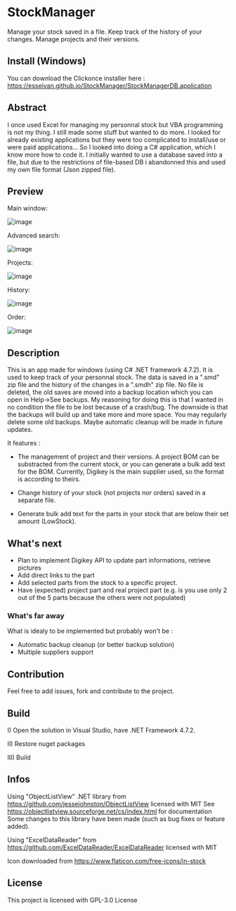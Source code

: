 # StockManager
Manage your stock saved in a file. Keep track of the history of your changes. Manage projects and their versions.

## Install (Windows)
You can download the Clickonce installer here : https://esseivan.github.io/StockManager/StockManagerDB.application

## Abstract
I once used Excel for managing my personnal stock but VBA programming is not my thing. I still made some stuff but wanted to do more.
I looked for already existing applications but they were too complicated to install/use or were paid applications...
So I looked into doing a C# application, which I know more how to code it. I initially wanted to use a database saved into a file, but due to the restrictions of file-based DB i abandonned this and used my own file format (Json zipped file).

## Preview
Main window:

![image](https://github.com/esseivan/StockManager/assets/14168019/4b3f4144-001b-482c-9917-b59308a3135b)


Advanced search:

![image](https://github.com/esseivan/StockManager/assets/14168019/4b7ec2d2-5080-4806-b629-2169cbc237a5)


Projects:

![image](https://github.com/esseivan/StockManager/assets/14168019/31a1b7a2-e855-400f-be17-4e46137f9156)


History:

![image](https://github.com/esseivan/StockManager/assets/14168019/379625d5-65fc-4d10-aa6d-f38b5cc7d81d)


Order:

![image](https://github.com/esseivan/StockManager/assets/14168019/409c9f1d-76d7-436d-85f1-e9c4e76f07e3)


## Description

This is an app made for windows (using C# .NET framework 4.7.2).
It is used to keep track of your personnal stock. The data is saved in a ".smd" zip file and the history of the changes in a ".smdh" zip file.
No file is deleted, the old saves are moved into a backup location which you can open in Help->See backups.
My reasoning for doing this is that I wanted in no condition the file to be lost because of a crash/bug.
The downside is that the backups will build up and take more and more space. You may regularly delete some old backups. Maybe automatic cleanup will be made in future updates.


It features :
- The management of project and their versions. A project BOM can be substracted from the current stock, or you can generate a bulk add text for the BOM.
Currently, Digikey is the main supplier used, so the format is according to theirs.

- Change history of your stock (not projects nor orders) saved in a separate file.

- Generate bulk add text for the parts in your stock that are below their set amount (LowStock).




## What's next
- Plan to implement Digikey API to update part informations, retrieve pictures
- Add direct links to the part
- Add selected parts from the stock to a specific project.
- Have (expected) project part and real project part (e.g. is you use only 2 out of the 5 parts because the others were not populated)

### What's far away
What is idealy to be implemented but probably won't be :
- Automatic backup cleanup (or better backup solution)
- Multiple suppliers support

## Contribution

Feel free to add issues, fork and contribute to the project.

## Build

I) Open the solution in Visual Studio, have .NET Framework 4.7.2.

II) Restore nuget packages

III) Build


## Infos

Using "ObjectListView" .NET library from https://github.com/jessejohnston/ObjectListView licensed with MIT
See https://objectlistview.sourceforge.net/cs/index.html for documentation
Some changes to this library have been made (such as bug fixes or feature added).

Using "ExcelDataReader" from https://github.com/ExcelDataReader/ExcelDataReader licensed with MIT

Icon downloaded from https://www.flaticon.com/free-icons/in-stock

## License
This project is licensed with GPL-3.0 License
